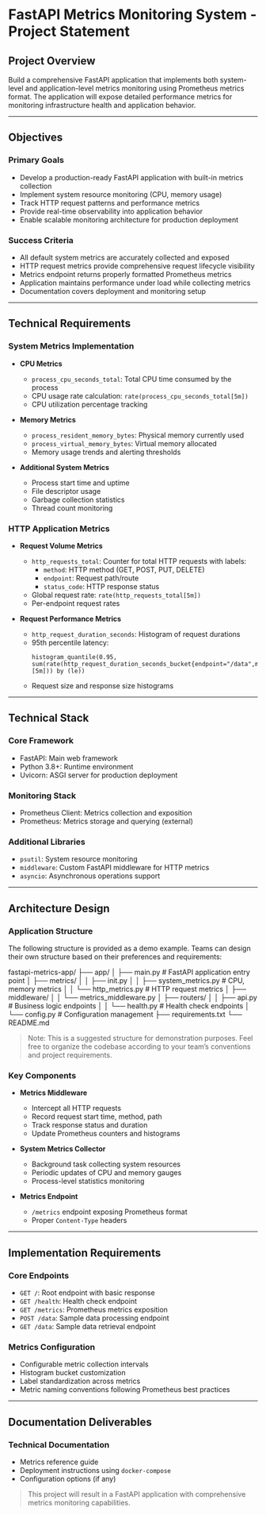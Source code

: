 # FastAPI Metrics Monitoring System - Project Statement

## Project Overview

Build a comprehensive FastAPI application that implements both system-level and application-level metrics monitoring using Prometheus metrics format. The application will expose detailed performance metrics for monitoring infrastructure health and application behavior.

---

## Objectives

### Primary Goals

- Develop a production-ready FastAPI application with built-in metrics collection
- Implement system resource monitoring (CPU, memory usage)
- Track HTTP request patterns and performance metrics
- Provide real-time observability into application behavior
- Enable scalable monitoring architecture for production deployment

### Success Criteria

- All default system metrics are accurately collected and exposed
- HTTP request metrics provide comprehensive request lifecycle visibility
- Metrics endpoint returns properly formatted Prometheus metrics
- Application maintains performance under load while collecting metrics
- Documentation covers deployment and monitoring setup

---

## Technical Requirements

### System Metrics Implementation

- **CPU Metrics**
  - `process_cpu_seconds_total`: Total CPU time consumed by the process
  - CPU usage rate calculation: `rate(process_cpu_seconds_total[5m])`
  - CPU utilization percentage tracking

- **Memory Metrics**
  - `process_resident_memory_bytes`: Physical memory currently used
  - `process_virtual_memory_bytes`: Virtual memory allocated
  - Memory usage trends and alerting thresholds

- **Additional System Metrics**
  - Process start time and uptime
  - File descriptor usage
  - Garbage collection statistics
  - Thread count monitoring

### HTTP Application Metrics

- **Request Volume Metrics**
  - `http_requests_total`: Counter for total HTTP requests with labels:
    - `method`: HTTP method (GET, POST, PUT, DELETE)
    - `endpoint`: Request path/route
    - `status_code`: HTTP response status
  - Global request rate: `rate(http_requests_total[5m])`
  - Per-endpoint request rates

- **Request Performance Metrics**
  - `http_request_duration_seconds`: Histogram of request durations
  - 95th percentile latency:
    ```prometheus
    histogram_quantile(0.95, sum(rate(http_request_duration_seconds_bucket{endpoint="/data",method="GET"}[5m])) by (le))
    ```
  - Request size and response size histograms

---

## Technical Stack

### Core Framework

- FastAPI: Main web framework
- Python 3.8+: Runtime environment
- Uvicorn: ASGI server for production deployment

### Monitoring Stack

- Prometheus Client: Metrics collection and exposition
- Prometheus: Metrics storage and querying (external)

### Additional Libraries

- `psutil`: System resource monitoring
- `middleware`: Custom FastAPI middleware for HTTP metrics
- `asyncio`: Asynchronous operations support

---

## Architecture Design

### Application Structure

The following structure is provided as a demo example. Teams can design their own structure based on their preferences and requirements:



fastapi-metrics-app/ ├── app/ │ ├── main.py # FastAPI application entry point │ ├── metrics/ │ │ ├── init.py │ │ ├── system_metrics.py # CPU, memory metrics │ │ └── http_metrics.py # HTTP request metrics │ ├── middleware/ │ │ └── metrics_middleware.py │ ├── routers/ │ │ ├── api.py # Business logic endpoints │ │ └── health.py # Health check endpoints │ └── config.py # Configuration management ├── requirements.txt └── README.md



> Note: This is a suggested structure for demonstration purposes. Feel free to organize the codebase according to your team’s conventions and project requirements.

### Key Components

- **Metrics Middleware**
  - Intercept all HTTP requests
  - Record request start time, method, path
  - Track response status and duration
  - Update Prometheus counters and histograms

- **System Metrics Collector**
  - Background task collecting system resources
  - Periodic updates of CPU and memory gauges
  - Process-level statistics monitoring

- **Metrics Endpoint**
  - `/metrics` endpoint exposing Prometheus format
  - Proper `Content-Type` headers

---

## Implementation Requirements

### Core Endpoints

- `GET /`: Root endpoint with basic response
- `GET /health`: Health check endpoint
- `GET /metrics`: Prometheus metrics exposition
- `POST /data`: Sample data processing endpoint
- `GET /data`: Sample data retrieval endpoint

### Metrics Configuration

- Configurable metric collection intervals
- Histogram bucket customization
- Label standardization across metrics
- Metric naming conventions following Prometheus best practices

---

## Documentation Deliverables

### Technical Documentation

- Metrics reference guide
- Deployment instructions using `docker-compose`
- Configuration options (if any)

> This project will result in a FastAPI application with comprehensive metrics monitoring capabilities.